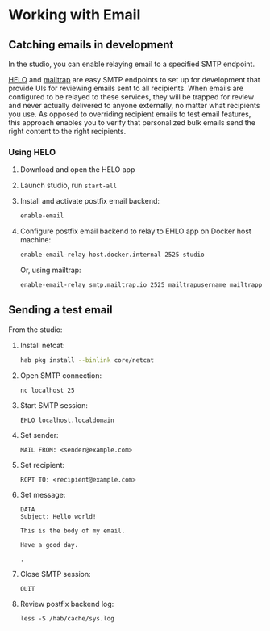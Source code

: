 # Working with Email

## Catching emails in development

In the studio, you can enable relaying email to a specified SMTP endpoint.

[HELO](https://usehelo.com/) and [mailtrap](https://mailtrap.io/) are easy SMTP endpoints to set up for development that provide UIs for reviewing emails sent to all recipients. When emails are configured to be relayed to these services, they will be trapped for review and never actually delivered to anyone externally, no matter what recipients you use. As opposed to overriding recipient emails to test email features, this approach enables you to verify that personalized bulk emails send the right content to the right recipients.

### Using HELO

1. Download and open the HELO app
2. Launch studio, run `start-all`
3. Install and activate postfix email backend:

    ```bash
    enable-email
    ```

4. Configure postfix email backend to relay to EHLO app on Docker host machine:

    ```bash
    enable-email-relay host.docker.internal 2525 studio
    ```

    Or, using mailtrap:

    ```bash
    enable-email-relay smtp.mailtrap.io 2525 mailtrapusername mailtrappassword
    ```

## Sending a test email

From the studio:

1. Install netcat:

    ```bash
    hab pkg install --binlink core/netcat
    ```

2. Open SMTP connection:

    ```bash
    nc localhost 25
    ```

3. Start SMTP session:

    ```console
    EHLO localhost.localdomain
    ```

4. Set sender:

    ```console
    MAIL FROM: <sender@example.com>
    ```

5. Set recipient:

    ```console
    RCPT TO: <recipient@example.com>
    ```

6. Set message:

    ```console
    DATA
    Subject: Hello world!

    This is the body of my email.

    Have a good day.

    .

    ```

7. Close SMTP session:

    ```console
    QUIT
    ```

8. Review postfix backend log:

    ```console
    less -S /hab/cache/sys.log
    ```

